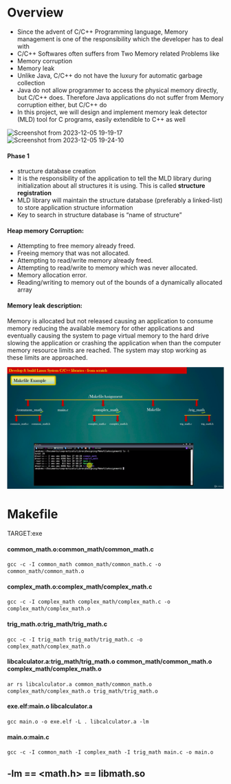 # Overview

- Since the advent of C/C++ Programming language, Memory management is one of the responsibility which the developer has to deal with 
 - C/C++ Softwares often suffers from Two Memory related Problems like
 - Memory corruption
 - Memory leak
 - Unlike Java, C/C++ do not have the luxury for automatic garbage collection
 - Java do not allow programmer to access the physical memory directly, but C/C++ does. Therefore Java applications do not suffer from Memory corruption either, but C/C++ do
 - In this project, we will design and implement memory leak detector (MLD) tool for C programs, easily extendible to C++ as well

![Screenshot from 2023-12-05 19-19-17](https://github.com/PranabNandy/MLD/assets/34576104/0e995d18-1c11-49cf-8d50-edf84f57c391)
![Screenshot from 2023-12-05 19-24-10](https://github.com/PranabNandy/MLD/assets/34576104/b0904307-c457-4729-8326-cc39850d3d8e)

#### Phase 1
- structure database creation
- It is the responsibility of the application to tell the MLD library during initialization about all structures it is using. This is called **structure registration**
- MLD library will maintain the structure database (preferably a linked-list) to store application structure information
- Key to search in structure database is “name of structure”

  

#### Heap memory Corruption:
-	Attempting to free memory already freed.
-	Freeing memory that was not allocated.
-	Attempting to read/write memory already freed.
-	Attempting to read/write to memory which was never allocated.
-	Memory allocation error.
-	Reading/writing to memory out of the bounds of a dynamically allocated array

#### Memory leak description: 

Memory is allocated but not released causing an application to consume memory reducing the available memory for other applications and eventually causing the system to page virtual memory to the hard drive slowing the application or crashing the application when than the computer memory resource limits are reached. The system may stop working as these limits are approached.


	
![Design](1.png)

# Makefile

TARGET:exe

#### common_math.o:common_math/common_math.c

	gcc -c -I common_math common_math/common_math.c -o common_math/common_math.o
 
#### complex_math.o:complex_math/complex_math.c

	gcc -c -I complex_math complex_math/complex_math.c -o complex_math/complex_math.o
 
#### trig_math.o:trig_math/trig_math.c

	gcc -c -I trig_math trig_math/trig_math.c -o complex_math/complex_math.o
	
#### libcalculator.a:trig_math/trig_math.o common_math/common_math.o complex_math/complex_math.o

	ar rs libcalculator.a common_math/common_math.o complex_math/complex_math.o trig_math/trig_math.o
 
#### exe.elf:main.o libcalculator.a

	gcc main.o -o exe.elf -L . libcalculator.a -lm
 
#### main.o:main.c

	gcc -c -I common_math -I complex_math -I trig_math main.c -o main.o
	
	

## -lm == <math.h>   == libmath.so
	
	
	
	
	
	
